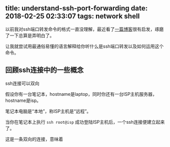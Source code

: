 title: understand-ssh-port-forwarding
date: 2018-02-25 02:33:07
tags: network shell
---

以前我对ssh端口转发命令的格式一直没理解，最近看了[一篇博客](https://blog.fundebug.com/2017/04/24/ssh-port-forwarding/)很有启发，琢磨了一下总算是弄明白了。

让我就尝试用最通俗易懂的语言解释给你听什么是ssh端口转发以及如何运用这个命令。

## 回顾ssh连接中的一些概念

ssh连接可以双向

假设你有一台笔记本，hostname是laptop，同时你还有一台ISP主机服务器，hostname是isp。

笔记本电脑是“本地”，称ISP主机是“远程”。

当你在笔记本上执行 `ssh root@isp` 成功登陆ISP主机后，一个ssh连接便建立起来了。

这是一条双向的连接，意味着


